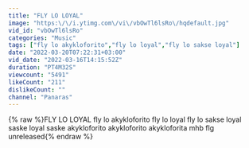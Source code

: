 ```yaml
---
title: "FLY LO LOYAL"
image: "https:\/\/i.ytimg.com\/vi\/vbOwTl6lsRo\/hqdefault.jpg"
vid_id: "vbOwTl6lsRo"
categories: "Music"
tags: ["fly lo akykloforito","fly lo loyal","fly lo sakse loyal"]
date: "2022-03-20T07:22:31+03:00"
vid_date: "2022-03-16T14:15:52Z"
duration: "PT4M32S"
viewcount: "5491"
likeCount: "211"
dislikeCount: ""
channel: "Panaras"
---
```

{% raw %}FLY LO LOYAL fly lo akykloforito fly lo loyal fly lo sakse loyal saske loyal saske akykloforito akykloforito akykloforita mhb flg unreleased{% endraw %}
